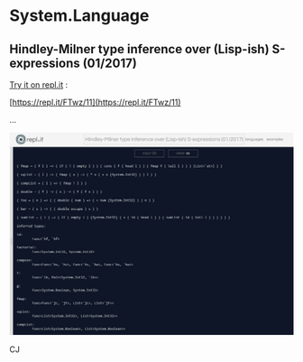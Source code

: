 # System.Language

## Hindley-Milner type inference over (Lisp-ish) S-expressions (01/2017)

[Try it on repl.it](https://repl.it/FTwz/11) :

[https://repl.it/FTwz/11](https://repl.it/FTwz/11)

...

![Hindley-Milner type inference over (Lisp-ish) S-expressions](tiri.jpg)

CJ
